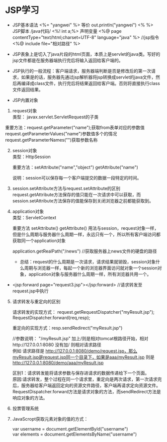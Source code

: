 

# JSP学习

* JSP基本语法
          <%= "yangwei" %>  等价 out.println("yangwei")
          <% %>  JSP脚本  /java代码/
          <%! int a;%> 声明变量
          <%@ page contentType="text/html;charset=UTF-8" language="java" %> //jsp指令
          <%@ include file="相对路径" %>

* JSP表象上是切入了java片段的html页面，本质上是servlet的java类。写好的jsp文件都是在服务器端执行完后将输入返回给客户端的。

* JSP执行的一般流程：客户端请求，服务器端判断是否是修改后的第一次请求，如果是的话，服务器先通过jsp解析器将jsp转换成servlet的java文件，然后再编译成class文件，执行完后将结果返回给客户端。否则将直接执行class文件返回结果。

* JSP内置对象


1. request对象 <br>  类型： javax.servlet.ServletRequest的子类

  重要方法：request.getParameter("name");获取from表单对应的参数值
  <br>request.getParameterValues("name")参数值多个的情况
  <br>request.getParameterNames("")获取参数名称


2. session对象 <br> 类型：HttpSession

   重要方法：setAttribute("name","object") getAttribute("name")

   说明：session可以保存每一个客户端提交的数据一段特定的时间。

3. session.setAttribute方法与request.setAttribute的区别   
   request.getAttribute方法保存的值只能在一次请求中可以获取，而session.setAttribute方法保存的值能保存到关闭浏览器之前都能获取到。

4. application对象<br> 类型：ServletContext

   重要方法 setAttribute() getAttribute() 用法与session，request对象一样，但是什么周期与服务器什么周期一样，永远只有一个，所以所有客户端访问都获取同一个application对象

   application.getRealPath("/news") //获取服务器上news文件的硬盘的路径


   * 总结：request的什么周期是一次请求，请求结果就销毁，session对象什么周期与浏览器一样，每起一个新的浏览器界面访问就对象一个session对象，application对象与服务器什么周期一样，所有浏览器共用一个。


  *  <jsp:forward page="request3.jsp"></jsp:forward>  //请求转发至request.jsp中执行

5. 请求转发与重定向的区别

   请求转发的实现方式： request.getRequestDispatcher("myResult.jsp");
   RequestDispatcher.forward(req,resp);

   重定向的实现方式：resp.sendRedirect("myResult.jsp")

   //参数说明： "/myResult.jsp" 加上/则是相对tomcat根路径开始，相对http://127.0.0.1:8080 没有加/ 则相对请求路径
   <br> 例如 请求路径是 http://127.0.0.1:8080/demo/request.jsp，那么myResult.jsp是request.jsp同一个目录下，如果是aaa/myResult.jsp 则是
   http://127.0.0.1:8080/demo/aaa/myResult.jsp

   区别1：请求转发能将请求参数与保存进请求的数据传递给下一个页面。
   <br>原因:请求转发，整个过程在同一个请求里，重定向是两次请求，第一次请求完后，服务器给客户端返回定向的资源文件路径，客户端再请求定向资源文件。
   RequestDispatcher.forward方法是请求对象的方法，而sendRedirect方法是响应对象的方法。

6. 投票管理系统

7. JavaScropt获取元素对象的值的方式：<br>

   var username = document.getElementById("username")<br>
   var elements = document.getElementsByName("username")<br>
